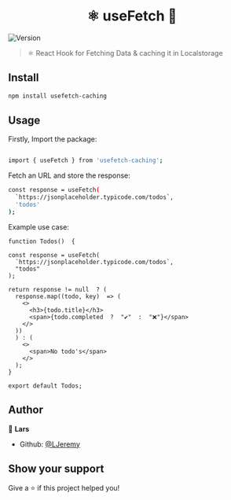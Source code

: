 <h1  align="center">⚛️ useFetch 👋</h1>
<p>
<img  alt="Version"  src="https://img.shields.io/badge/version-0.0.4-blue.svg?cacheSeconds=2592000"  />
</p>

> ⚛️ React Hook for Fetching Data & caching it in Localstorage

## Install

```sh
npm install usefetch-caching
```

## Usage

Firstly, Import the package:

```sh

import { useFetch } from 'usefetch-caching';

```

Fetch an URL and store the response:

```sh
const response = useFetch(
  `https://jsonplaceholder.typicode.com/todos`,
  'todos'
);
```

Example use case:

```
function Todos()  {

const response = useFetch(
  `https://jsonplaceholder.typicode.com/todos`,
  "todos"
);

return response != null  ? (
  response.map((todo, key)  => (
    <>
      <h3>{todo.title}</h3>
      <span>{todo.completed  ?  "✔️"  :  "❌"}</span>
    </>
  ))
  ) : (
    <>
      <span>No todo's</span>
    </>
  );
}

export default Todos;
```

## Author

👤 **Lars**

- Github: [@LJeremy](https://github.com/LJeremy)

## Show your support

Give a ⭐️ if this project helped you!
